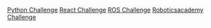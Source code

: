 [Python Challenge](https://github.com/meekhumor/JdeRobot-Challenges/blob/main/python_challenge/Python.md) 
[React Challenge](https://github.com/meekhumor/JdeRobot-Challenges/blob/main/react_challenge/React.md)
[ROS Challenge](https://github.com/meekhumor/JdeRobot-Challenges/blob/main/ros_challenge/Ros.md)
[Roboticsacademy Challenge](https://youtu.be/jeynfp9xgHM)
